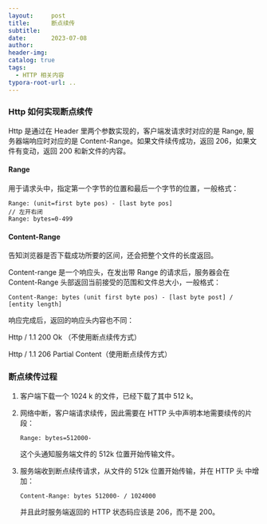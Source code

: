 ```yaml
---
layout:     post
title:      断点续传
subtitle:  
date:       2023-07-08
author:     
header-img: 
catalog: true
tags:
  - HTTP 相关内容
typora-root-url: ..
---
```


### Http 如何实现断点续传

Http 是通过在 Header 里两个参数实现的，客户端发请求时对应的是 Range, 服务器端响应时对应的是 Content-Range。如果文件续传成功，返回 206，如果文件有变动，返回 200 和新文件的内容。

#### Range

用于请求头中，指定第一个字节的位置和最后一个字节的位置，一般格式：

```
Range: (unit=first byte pos) - [last byte pos]
// 左开右闭
Range: bytes=0-499
```

#### Content-Range

告知浏览器是否下载成功所要的区间，还会把整个文件的长度返回。

Content-range 是一个响应头，在发出带 Range 的请求后，服务器会在 Content-Range 头部返回当前接受的范围和文件总大小，一般格式：

```
Content-Range: bytes (unit first byte pos) - [last byte post] / [entity length]
```

响应完成后，返回的响应头内容也不同：

Http / 1.1 200 Ok （不使用断点续传方式）

Http / 1.1 206 Partial Content（使用断点续传方式）

### 断点续传过程

1. 客户端下载一个 1024 k 的文件，已经下载了其中 512 k。

2. 网络中断，客户端请求续传，因此需要在 HTTP 头中声明本地需要续传的片段：

    ```
    Range: bytes=512000-
    ```

    这个头通知服务端文件的 512k 位置开始传输文件。

3. 服务端收到断点续传请求，从文件的 512k 位置开始传输，并在 HTTP 头 中增加：

    ```
    Content-Range: bytes 512000- / 1024000
    ```

    并且此时服务端返回的 HTTP 状态码应该是 206，而不是 200。

    